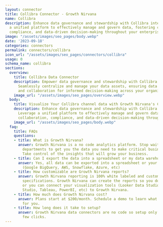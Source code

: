 ```yaml
---
layout: connector
title: Collibra Connector - Growth Nirvana
name: Collibra
description: Enhance data governance and stewardship with Collibra integration. Leverage
  a unified platform to effectively manage and govern data, fostering collaboration,
  compliance, and data-driven decision-making throughout your enterprise.
image: "/assets/images/seo_pages/body.webp"
date: '2023-09-18'
categories: connectors
permalink: connectors/collibra
icon_url: "/assets/images/seo_pages/connectors/collibra"
usage: 0
schema_name: collibra
sections:
  overview:
    title: Collibra Data Connector
    description: Empower data governance and stewardship with Collibra integration.
      Seamlessly centralize and manage your data assets, ensuring data quality, compliance,
      and collaboration for informed decision-making across your organization.
    image_url: "/assets/images/seo_pages/overview.webp"
  body:
    title: Visualize Your Collibra channel data with Growth Nirvana's Collibra Connector
    description: Enhance data governance and stewardship with Collibra integration.
      Leverage a unified platform to effectively manage and govern data, fostering
      collaboration, compliance, and data-driven decision-making throughout your enterprise.
    image_url: "/assets/images/seo_pages/body.webp"
  faq:
    title: FAQs
    questions:
    - title: What is Growth Nirvana?
      answer: Growth Nirvana is a no code analytics platform. Stop waiting for other
        departments to get you the data you need to make critical business decisions.
        Take control of the insights that will grow your business.
    - title: Can I export the data into a spreadsheet or my data warehouse?
      answer: Yes, all data can be exported into a spreadsheet or your data warehouse
        (Google BigQuery, AWS, Snowflake, Azure, etc)
    - title: How customizable are Growth Nirvana reports?
      answer: Growth Nirvana reporting is 100% white labeled and customized to your
        specifications. Growth Nirvana can create the reports so you don’t have to
        or you can connect your visualization tools (Looker Data Studio/Google Data
        Studio, Tableau, PowerBI, etc) to Growth Nirvana.
    - title: How much does Growth Nirvana cost?
      answer: Plans start at $200/month. Schedule a demo to learn what plan is best
        for you.
    - title: How long does it take to setup?
      answer: Growth Nirvana data connectors are no code so setup only requires a
        few clicks.
---
```

